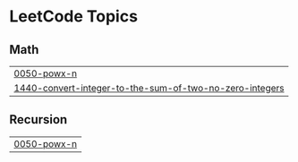 

<!---LeetCode Topics Start-->
# LeetCode Topics
## Math
|  |
| ------- |
| [0050-powx-n](https://github.com/solomon-2105/Leetcode-problems/tree/master/0050-powx-n) |
| [1440-convert-integer-to-the-sum-of-two-no-zero-integers](https://github.com/solomon-2105/Leetcode-problems/tree/master/1440-convert-integer-to-the-sum-of-two-no-zero-integers) |
## Recursion
|  |
| ------- |
| [0050-powx-n](https://github.com/solomon-2105/Leetcode-problems/tree/master/0050-powx-n) |
<!---LeetCode Topics End-->